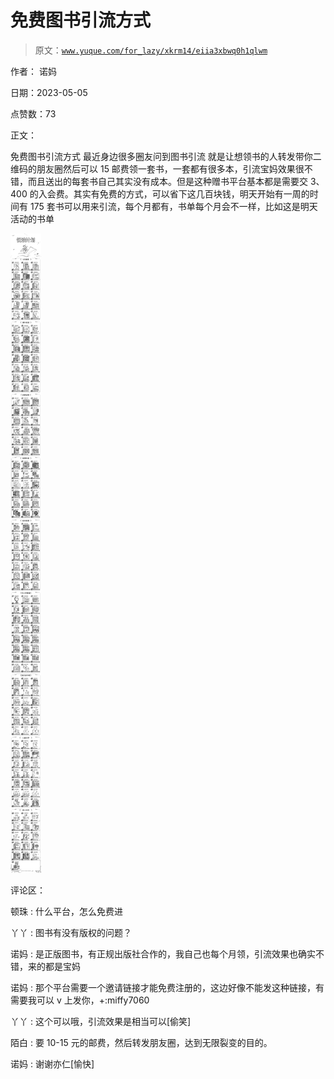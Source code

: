 # 免费图书引流方式

> 原文：[`www.yuque.com/for_lazy/xkrm14/eiia3xbwq0h1qlwm`](https://www.yuque.com/for_lazy/xkrm14/eiia3xbwq0h1qlwm)

作者： 诺妈

日期：2023-05-05

点赞数：73

正文：

免费图书引流方式 最近身边很多圈友问到图书引流 就是让想领书的人转发带你二维码的朋友圈然后可以 15 邮费领一套书，一套都有很多本，引流宝妈效果很不错，而且送出的每套书自己其实没有成本。但是这种赠书平台基本都是需要交 3、400 的入会费。其实有免费的方式，可以省下这几百块钱，明天开始有一周的时间有 175 套书可以用来引流，每个月都有，书单每个月会不一样，比如这是明天活动的书单

![](img/3657e1b8fe5438c1cf561412bf945968.png)

评论区：

顿珠 : 什么平台，怎么免费进

丫丫 : 图书有没有版权的问题？

诺妈 : 是正版图书，有正规出版社合作的，我自己也每个月领，引流效果也确实不错，来的都是宝妈

诺妈 : 那个平台需要一个邀请链接才能免费注册的，这边好像不能发这种链接，有需要我可以 v 上发你，+:miffy7060

丫丫 : 这个可以哦，引流效果是相当可以[偷笑]

陌白 : 要 10-15 元的邮费，然后转发朋友圈，达到无限裂变的目的。

诺妈 : 谢谢亦仁[愉快]



